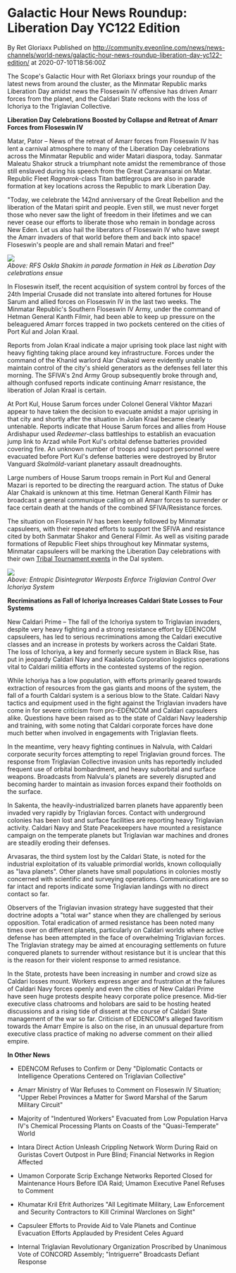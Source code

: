 # Galactic Hour News Roundup: Liberation Day YC122 Edition
By Ret Gloriaxx
Published on http://community.eveonline.com/news/news-channels/world-news/galactic-hour-news-roundup-liberation-day-yc122-edition/ at 2020-07-10T18:56:00Z

The Scope's Galactic Hour with Ret Gloriaxx brings your roundup of the latest news from around the cluster, as the Minmatar Republic marks Liberation Day amidst news the Floseswin IV offensive has driven Amarr forces from the planet, and the Caldari State reckons with the loss of Ichoriya to the Triglavian Collective.

**Liberation Day Celebrations Boosted by Collapse and Retreat of Amarr Forces from Floseswin IV**

Matar, Pator – News of the retreat of Amarr forces from Floseswin IV has lent a carnival atmosphere to many of the Liberation Day celebrations across the Minmatar Republic and wider Matari diaspora, today. Sanmatar Maleatu Shakor struck a triumphant note amidst the remembrance of those still enslaved during his speech from the Great Caravansarai on Matar. Republic Fleet _Ragnarok_-class Titan battlegroups are also in parade formation at key locations across the Republic to mark Liberation Day.

"Today, we celebrate the 142nd anniversary of the Great Rebellion and the liberation of the Matari spirit and people. Even still, we must never forget those who never saw the light of freedom in their lifetimes and we can never cease our efforts to liberate those who remain in bondage across New Eden. Let us also hail the liberators of Floseswin IV who have swept the Amarr invaders of that world before them and back into space! Floseswin's people are and shall remain Matari and free!"

![](https://web.ccpgamescdn.com/fiction/eveonline/worldnews/images/rfs_oskla_shakim_hek.png)  
_Above: RFS Oskla Shakim in parade formation in Hek as Liberation Day celebrations ensue_

In Floseswin itself, the recent acquisition of system control by forces of the 24th Imperial Crusade did not translate into altered fortunes for House Sarum and allied forces on Floseswin IV in the last two weeks. The Minmatar Republic's Southern Floseswin IV Army, under the command of Hetman General Kanth Filmir, had been able to keep up pressure on the beleaguered Amarr forces trapped in two pockets centered on the cities of Port Kul and Jolan Kraal.

Reports from Jolan Kraal indicate a major uprising took place last night with heavy fighting taking place around key infrastructure. Forces under the command of the Khanid warlord Alar Chakaid were evidently unable to maintain control of the city's shield generators as the defenses fell later this morning. The SFIVA's 2nd Army Group subsequently broke through and, although confused reports indicate continuing Amarr resistance, the liberation of Jolan Kraal is certain.

At Port Kul, House Sarum forces under Colonel General Vikhtor Mazari appear to have taken the decision to evacuate amidst a major uprising in that city and shortly after the situation in Jolan Kraal became clearly untenable. Reports indicate that House Sarum forces and allies from House Ardishapur used _Redeemer_-class battleships to establish an evacuation jump link to Arzad while Port Kul's orbital defense batteries provided covering fire. An unknown number of troops and support personnel were evacuated before Port Kul's defense batteries were destroyed by Brutor Vanguard _Skalmöld_-variant planetary assault dreadnoughts.

Large numbers of House Sarum troops remain in Port Kul and General Mazari is reported to be directing the rearguard action. The status of Duke Alar Chakaid is unknown at this time. Hetman General Kanth Filmir has broadcast a general communique calling on all Amarr forces to surrender or face certain death at the hands of the combined SFIVA/Resistance forces.

The situation on Floseswin IV has been keenly followed by Minmatar capsuleers, with their repeated efforts to support the SFIVA and resistance cited by both Sanmatar Shakor and General Filmir. As well as visiting parade formations of Republic Fleet ships throughout key Minmatar systems, Minmatar capsuleers will be marking the Liberation Day celebrations with their own [Tribal Tournament events](https://forums.eveonline.com/t/event-liberation-day-tournaments-yc122-07-10/251250) in the Dal system.&nbsp;

![](https://web.ccpgamescdn.com/fiction/eveonline/worldnews/images/werposts_ichoriya.png)  
_Above: Entropic Disintegrator Werposts Enforce Triglavian Control Over Ichoriya System_

**Recriminations as Fall of Ichoriya Increases Caldari State Losses to Four Systems**

New Caldari Prime – The fall of the Ichoriya system to Triglavian invaders, despite very heavy fighting and a strong resistance effort by EDENCOM capsuleers, has led to serious recriminations among the Caldari executive classes and an increase in protests by workers across the Caldari State. The loss of Ichoriya, a key and formerly secure system in Black Rise, has put in jeopardy Caldari Navy and Kaalakiota Corporation logistics operations vital to Caldari militia efforts in the contested systems of the region.

While Ichoriya has a low population, with efforts primarily geared towards extraction of resources from the gas giants and moons of the system, the fall of a fourth Caldari system is a serious blow to the State. Caldari Navy tactics and equipment used in the fight against the Triglavian invaders have come in for severe criticism from pro-EDENCOM and Caldari capsuleers alike. Questions have been raised as to the state of Caldari Navy leadership and training, with some noting that Caldari corporate forces have done much better when involved in engagements with Triglavian fleets.

In the meantime, very heavy fighting continues in Nalvula, with Caldari corporate security forces attempting to repel Triglavian ground forces. The response from Triglavian Collective invasion units has reportedly included frequent use of orbital bombardment, and heavy suborbital and surface weapons. Broadcasts from Nalvula's planets are severely disrupted and becoming harder to maintain as invasion forces expand their footholds on the surface.

In Sakenta, the heavily-industrialized barren planets have apparently been invaded very rapidly by Triglavian forces. Contact with underground colonies has been lost and surface facilities are reporting heavy Triglavian activity. Caldari Navy and State Peacekeepers have mounted a resistance campaign on the temperate planets but Triglavian war machines and drones are steadily eroding their defenses.

Arvasaras, the third system lost by the Caldari State, is noted for the industrial exploitation of its valuable primordial worlds, known colloquially as "lava planets". Other planets have small populations in colonies mostly concerned with scientific and surveying operations. Communications are so far intact and reports indicate some Triglavian landings with no direct contact so far.

Observers of the Triglavian invasion strategy have suggested that their doctrine adopts a "total war" stance when they are challenged by serious opposition. Total eradication of armed resistance has been noted many times over on different planets, particularly on Caldari worlds where active defense has been attempted in the face of overwhelming Triglavian forces. The Triglavian strategy may be aimed at encouraging settlements on future conquered planets to surrender without resistance but it is unclear that this is the reason for their violent response to armed resistance.

In the State, protests have been increasing in number and crowd size as Caldari losses mount. Workers express anger and frustration at the failures of Caldari Navy forces openly and even the cities of New Caldari Prime have seen huge protests despite heavy corporate police presence. Mid-tier executive class chatrooms and holobars are said to be hosting heated discussions and a rising tide of dissent at the course of Caldari State management of the war so far. Criticism of EDENCOM's alleged favoritism towards the Amarr Empire is also on the rise, in an unusual departure from executive class practice of making no adverse comment on their allied empire.

**In Other News**

- EDENCOM Refuses to Confirm or Deny "Diplomatic Contacts or Intelligence Operations Centered on Triglavian Collective"

- Amarr Ministry of War Refuses to Comment on Floseswin IV Situation; "Upper Rebel Provinces a Matter for Sword Marshal of the Sarum Military Circuit"

- Majority of "Indentured Workers" Evacuated from Low Population Harva IV's Chemical Processing Plants on Coasts of the "Quasi-Temperate" World

- Intara Direct Action Unleash Crippling Network Worm During Raid on Guristas Covert Outpost in Pure Blind; Financial Networks in Region Affected

- Umamon Corporate Scrip Exchange Networks Reported Closed for Maintenance Hours Before IDA Raid; Umamon Executive Panel Refuses to Comment

- Khumatar Kril Efrit Authorizes "All Legitimate Military, Law Enforcement and Security Contractors to Kill Criminal Warclones on Sight"

- Capsuleer Efforts to Provide Aid to Vale Planets and Continue Evacuation Efforts Applauded by President Celes Aguard

- Internal Triglavian Revolutionary Organization Proscribed by Unanimous Vote of CONCORD Assembly; "Intriguerre" Broadcasts Defiant Response

&nbsp;

